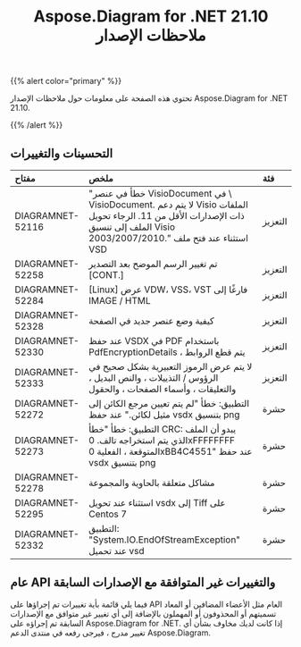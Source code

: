 ﻿---
title: Aspose.Diagram for .NET 21.10 ملاحظات الإصدار
type: docs
weight: 3
url: /ar/net/aspose-diagram-for-net-21-10-release-notes/
---
{{% alert color="primary" %}} 

تحتوي هذه الصفحة على معلومات حول ملاحظات الإصدار Aspose.Diagram for .NET 21.10.

{{% /alert %}} 
## **التحسينات والتغييرات**

|**مفتاح**|**ملخص**|**فئة**|
|:- |:- |:- |
|DIAGRAMNET-52116|"خطأ في عنصر VisioDocument في \ VisioDocument. لا يتم دعم Visio الملفات ذات الإصدارات الأقل من 11. الرجاء تحويل الملف إلى تنسيق Visio 2003/2007/2010." استثناء عند فتح ملف VSD|التعزيز|
|DIAGRAMNET-52258|تم تغيير الرسم الموضح بعد التصدير [CONT.]|التعزيز|
|DIAGRAMNET-52284|[Linux] عرض VDW، VSS، VST فارغًا إلى IMAGE / HTML|التعزيز|
|DIAGRAMNET-52328|كيفية وضع عنصر جديد في الصفحة|التعزيز|
|DIAGRAMNET-52330|عند حفظ VSDX في PDF باستخدام PdfEncryptionDetails ، يتم قطع الروابط|التعزيز|
|DIAGRAMNET-52333|لا يتم عرض الرموز التعبيرية بشكل صحيح في الرؤوس / التذييلات ، والنص البديل ، والتعليقات ، وأسماء الصفحات ، والحقول|التعزيز|
|DIAGRAMNET-52272|التطبيق: خطأ "لم يتم تعيين مرجع الكائن إلى مثيل لكائن." عند حفظ vsdx بتنسيق png|حشرة|
|DIAGRAMNET-52273|التطبيق: خطأ "خطأ CRC: يبدو أن الملف الذي يتم استخراجه تالف. 0xFFFFFFFF المتوقعة ، الفعلية 0xBB4C4551" عند حفظ vsdx بتنسيق png|حشرة|
|DIAGRAMNET-52278|مشاكل متعلقة بالحاوية والمجموعة|حشرة|
|DIAGRAMNET-52295|استثناء عند تحويل vsdx إلى Tiff على Centos 7|حشرة|
|DIAGRAMNET-52332|التطبيق: "System.IO.EndOfStreamException" عند تحميل vsd|حشرة|


## **عام API والتغييرات غير المتوافقة مع الإصدارات السابقة**
فيما يلي قائمة بأية تغييرات تم إجراؤها على API العام مثل الأعضاء المضافين أو المعاد تسميتهم أو المحذوفون أو المهملون بالإضافة إلى أي تغيير غير متوافق مع الإصدارات السابقة تم إجراؤه على Aspose.Diagram for .NET. إذا كانت لديك مخاوف بشأن أي تغيير مدرج ، فيرجى رفعه في منتدى الدعم Aspose.Diagram.






